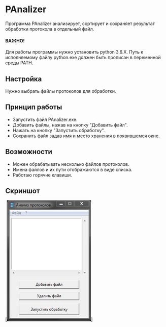 # PAnalizer

Программа PAnalizer анализирует, сортирует и сохраняет результат обработки протокола в отдельный файл.

#### ВАЖНО!

Для работы программы нужно установить python 3.6.X. Путь к исполняемому файлу python.exe должен быть прописан в переменной среды PATH.

## Настройка

Нужно выбрать файлы протоколов для обработки.

## Принцип работы

* Запустить файл PAnalizer.exe.
* Добавить файлы, нажав на кнопку "Добавить файл".
* Нажать на кнопку "Запустить обработку".
* Сохранить файл задав имя и место хранения в появившемся окне.

## Возможности

* Можен обрабатывать несколько файлов протоколов.
* Имена файлов и их пути отображаются в виде списка.
* Работаю горячие клавиши.

## Скриншот

[![PAnalizer](https://github.com/manzhakdotcom/PAnalizer/blob/master/screenshot.png)]

